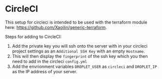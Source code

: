 # CircleCI
This setup for circleci is intended to be used with the terraform module here: https://github.com/Xaoilin/generic-terraform. 

Steps for adding to CircleCI:
1. Add the private key you will ssh onto the server with in your circleci project settings as an `Additional SSH Key` with an empty `Hostname`.
2. This will then display the `fingerprint` of the ssh key which you then need to add in the circleci `config.yml`
3. Add the envrionment variables `DROPLET_USER` as `circleci` and `DROPLET_IP` as the IP address of your server. 

